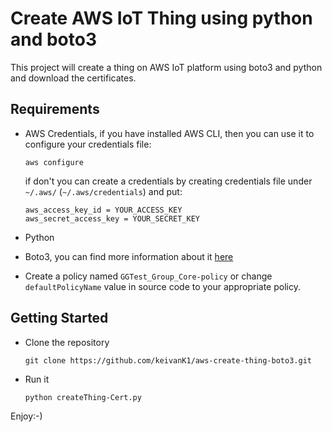 # Create AWS IoT Thing using python and boto3

This project will create a thing on AWS IoT platform using boto3 and python and download the certificates.

## Requirements

* AWS Credentials, if you have installed AWS CLI, then you can use it to configure your credentials file:

      aws configure

  if don't you can create a credentials by creating credentials file under `~/.aws/` (`~/.aws/credentials`) and put:
  
      aws_access_key_id = YOUR_ACCESS_KEY
      aws_secret_access_key = YOUR_SECRET_KEY
      
* Python
* Boto3, you can find more information about it [here](https://boto3.readthedocs.io/en/latest/guide/quickstart.html#installation)
* Create a policy named `GGTest_Group_Core-policy` or change `defaultPolicyName` value in source code to your appropriate policy.

## Getting Started

* Clone the repository

      git clone https://github.com/keivanK1/aws-create-thing-boto3.git
* Run it

      python createThing-Cert.py

Enjoy:-)
